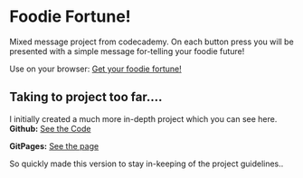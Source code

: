 Foodie Fortune!
=============

Mixed message project from codecademy. On each button press you will be presented with a simple message for-telling your foodie future!

Use on your browser:
[Get your foodie fortune!](https://thenuggitman.github.io/MixedMessages/)

Taking to project too far.... 
------
I initially created a much more in-depth project which you can see here. 
**Github:**
[See the Code](https://github.com/TheNuggitMan/SongStructureGenerator)

**GitPages:**
[See the page](https://thenuggitman.github.io/SongStructureGenerator/)

So quickly made this version to stay in-keeping of the project guidelines..